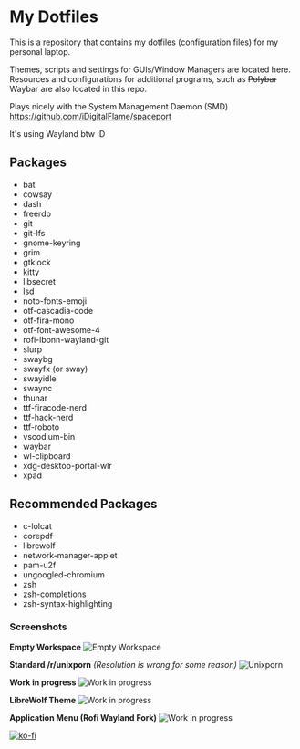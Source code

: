 # My Dotfiles

This is a repository that contains my dotfiles (configuration files) for my personal laptop.

Themes, scripts and settings for GUIs/Window Managers are located here.
Resources and configurations for additional programs, such as ~~Polybar~~ Waybar are also located in this repo.

Plays nicely with the System Management Daemon (SMD) <https://github.com/iDigitalFlame/spaceport>

It's using Wayland btw :D

## Packages

- bat
- cowsay
- dash
- freerdp
- git
- git-lfs
- gnome-keyring
- grim
- gtklock
- kitty
- libsecret
- lsd
- noto-fonts-emoji
- otf-cascadia-code
- otf-fira-mono
- otf-font-awesome-4
- rofi-lbonn-wayland-git
- slurp
- swaybg
- swayfx (or sway)
- swayidle
- swaync
- thunar
- ttf-firacode-nerd
- ttf-hack-nerd
- ttf-roboto
- vscodium-bin
- waybar
- wl-clipboard
- xdg-desktop-portal-wlr
- xpad

## Recommended Packages

- c-lolcat
- corepdf
- librewolf
- network-manager-applet
- pam-u2f
- ungoogled-chromium
- zsh
- zsh-completions
- zsh-syntax-highlighting

### Screenshots

**Empty Workspace**
![Empty Workspace](.local/images/pic1.jpg)

**Standard /r/unixporn** _(Resolution is wrong for some reason)_
![Unixporn](.local/images/pic2.jpg)

**Work in progress**
![Work in progress](.local/images/pic3.jpg)

**LibreWolf Theme**
![Work in progress](.local/images/pic4.jpg)

**Application Menu (Rofi Wayland Fork)**
![Work in progress](.local/images/pic5.jpg)

[![ko-fi](https://ko-fi.com/img/githubbutton_sm.svg)](https://ko-fi.com/Z8Z4121TDS)
